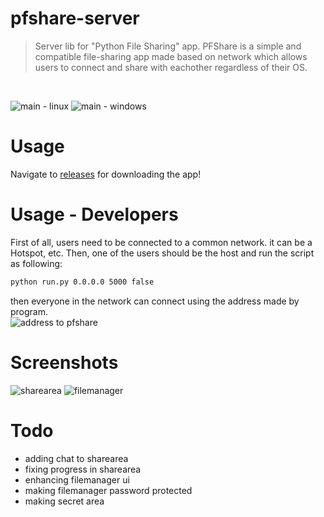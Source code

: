 # pfshare-server
> Server lib for "Python File Sharing" app.
PFShare is a simple and compatible file-sharing app made based on network which allows users to connect and share with eachother regardless of their OS.
<br>

![main - linux](https://s2.uupload.ir/files/screenshot_from_2023-03-20_19-29-30_7a4u.png)
![main - windows](https://s2.uupload.ir/files/screenshot_(15)_w842.png)


# Usage
Navigate to [releases](https://github.com/AMJoshaghani/pfshare-server/releases) for downloading the app!
<br>
# Usage - Developers
First of all, users need to be connected to a common network. it can be a Hotspot, etc.
Then, one of the users should be the host and run the script as following:
```bash
python run.py 0.0.0.0 5000 false
```
then everyone in the network can connect using the address made by program.<br>
![address to pfshare](https://s2.uupload.ir/files/screenshot_from_2023-03-20_18-40-48_1pc4.png)

# Screenshots

![sharearea](https://s2.uupload.ir/files/screenshot_from_2023-03-20_19-30-26_c7ag.png)
![filemanager](https://s2.uupload.ir/files/screenshot_from_2023-03-20_19-32-53_3n1l.png)

# Todo
- adding chat to sharearea
- fixing progress in sharearea
- enhancing filemanager ui
- making filemanager password protected
- making secret area
